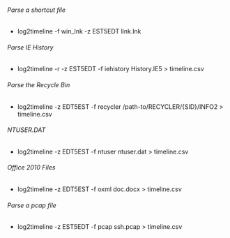 ###### Parse a shortcut file
* log2timeline -f win_lnk -z EST5EDT link.lnk

###### Parse IE History
* log2timeline -r -z EST5EDT -f iehistory History.IE5 > timeline.csv

###### Parse the Recycle Bin
* log2timeline -z EDT5EST -f recycler /path-to/RECYCLER/\{SID\}/INFO2 > timeline.csv

###### NTUSER.DAT
* log2timeline -z EDT5EST -f ntuser ntuser.dat > timeline.csv

###### Office 2010 Files
* log2timeline -z EDT5EST -f oxml doc.docx > timeline.csv 

###### Parse a pcap file
* log2timeline -z EST5EDT -f pcap ssh.pcap > timeline.csv
